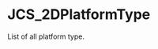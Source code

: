 <!--
   - $File: JCS_2DPlatformType.html $
   - $Date: 2018-10-01 20:26:59 $
   - $Revision: $
   - $Creator: Jen-Chieh Shen $
   - $Notice: See LICENSE.txt for modification and distribution information
   -                   Copyright © 2018 by Shen, Jen-Chieh $
-->


<div id="content-header">
  <h1>JCS_2DPlatformType</h1>
</div>

<p>
  List of all platform type.
</p>

